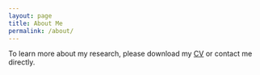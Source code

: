 ```yaml
---
layout: page
title: About Me
permalink: /about/
---
```

To learn more about my research, please download my <a href="https://cloud.tsinghua.edu.cn/f/9699c74323bc409eb923/" download="You SHAN_CV">CV</a> or contact me directly.
<br>

